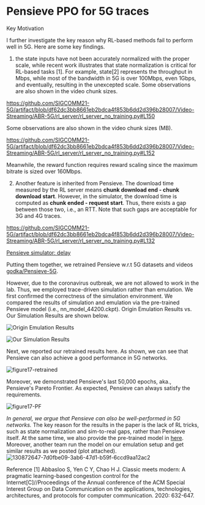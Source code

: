 # Pensieve PPO for 5G traces

Key Motivation

I further investigate the key reason why RL-based methods fail to perform well in 5G. Here are some key findings.

1.  the state inputs have not been accurately normalized with the proper scale, while recent work illustrates that state normalization is critical for RL-based tasks [1].
For example, state[2] represents the throughput in Mbps, while most of the bandwidth in 5G is over 100Mbps, even 1Gbps, and eventually, resulting in the unexcepted scale. Some observations are also shown in the video chunk sizes.

https://github.com/SIGCOMM21-5G/artifact/blob/df62dc3bb8661eb2bdca4f853b6dd2d396b28007/Video-Streaming/ABR-5G/rl_server/rl_server_no_training.py#L150

Some observations are also shown in the video chunk sizes (MB).

https://github.com/SIGCOMM21-5G/artifact/blob/df62dc3bb8661eb2bdca4f853b6dd2d396b28007/Video-Streaming/ABR-5G/rl_server/rl_server_no_training.py#L152

Meanwhile, the reward function requires reward scaling since the maximum bitrate is sized over 160Mbps.

2. Another feature is inherited from Pensieve. The download time measured by the RL server means **chunk download end - chunk download start**. However, in the simulator, the download time is computed as **chunk ended - request start**. Thus, there exists a gap between those two, i.e., an RTT. Note that such gaps are acceptable for 3G and 4G traces.

https://github.com/SIGCOMM21-5G/artifact/blob/df62dc3bb8661eb2bdca4f853b6dd2d396b28007/Video-Streaming/ABR-5G/rl_server/rl_server_no_training.py#L132 

[Pensieve simulator: delay](https://github.com/hongzimao/pensieve/blob/1120bb173958dc9bc9f2ebff1a8fe688b6f4e93c/sim/env.py#L89)

Putting them together, we retrained Pensieve w.r.t 5G datasets and videos [godka/Pensieve-5G](https://github.com/godka/pensieve-5G).

However, due to the coronavirus outbreak, we are not allowed to work in the lab. Thus, we employed trace-driven simulation rather than emulation. We first confirmed the correctness of the simulation environment. We compared the results of simulation and emulation via the pre-trained Pensieve model (i.e., nn_model_44200.ckpt). Origin Emulation Results vs. Our Simulation Results are shown below.

![Origin Emulation Results](https://user-images.githubusercontent.com/13187954/130193194-aaf93b48-c8ca-45c9-a77b-f64087dde93c.png "Origin Emulation Results")

![Our Simulation Results](https://user-images.githubusercontent.com/13187954/130193238-a97fbb32-0390-456f-923c-c8c95752ee78.png "Our Simulation Results")

Next, we reported our retrained results here. As shown, we can see that Pensieve can also achieve a good performance in 5G networks.

![figure17-retrained](https://user-images.githubusercontent.com/13187954/130193589-7095165f-b5af-429b-a5ce-5a41aac857f0.png)

Moreover, we demonstrated Pensieve's last 50,000 epochs, aka., Pensieve's Pareto Frontier. As expected, Pensieve can always satisfy the requirements.

![figure17-PF](https://user-images.githubusercontent.com/13187954/130193762-9867cf71-3a35-4673-baf1-1ddad535bddc.png)

_In general, we argue that Pensieve can also be well-performed in 5G networks._ The key reason for the results in the paper is the lack of RL tricks, such as state normalization and sim-to-real gaps, rather than Pensieve itself. 
At the same time, we also provide the pre-trained model in [here](https://github.com/godka/pensieve-5G/tree/master/src/results).
Moreover, another team run the model on our emulation setup and get similar results as we posted (plot attached).
![130872647-7d0fbe09-3ab6-47d1-b59f-6ccd9aa12ac2](https://user-images.githubusercontent.com/13187954/130906093-a48693a8-f2f4-4e93-8067-610532ffaff1.png)


Reference
[1] Abbasloo S, Yen C Y, Chao H J. Classic meets modern: A pragmatic learning-based congestion control for the Internet[C]//Proceedings of the Annual conference of the ACM Special Interest Group on Data Communication on the applications, technologies, architectures, and protocols for computer communication. 2020: 632-647.

